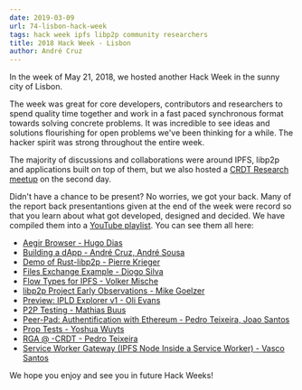 ```yaml
---
date: 2019-03-09
url: 74-lisbon-hack-week
tags: hack week ipfs libp2p community researchers
title: 2018 Hack Week - Lisbon
author: André Cruz
---
```


In the week of May 21, 2018, we hosted another Hack Week in the sunny city of Lisbon.

The week was great for core developers, contributors and researchers to spend quality time together and work in a fast paced synchronous format towards solving concrete problems. It was incredible to see ideas and solutions flourishing for open problems we've been thinking for a while. The hacker spirit was strong throughout the entire week.

The majority of discussions and collaborations were around IPFS, libp2p and applications built on top of them, but we also hosted a [CRDT Research meetup](https://www.youtube.com/playlist?list=PLuhRWgmPaHtTVkko1ZTn-qcGb-n6EqHff) on the second day.

Didn't have a chance to be present? No worries, we got your back. Many of the report back presentantions given at the end of the week were record so that you learn about what got developed, designed and decided. We have compiled them into a [YouTube playlist](https://www.youtube.com/playlist?list=PLuhRWgmPaHtR1hDEAKYXtUguNBkg2qceQ). You can see them all here:

- [Aegir Browser - Hugo Dias](https://youtu.be/SxYx6IiigIc)
- [Building a dApp - André Cruz, André Sousa](https://youtu.be/wKoLS_8pFb0)
- [Demo of Rust-libp2p - Pierre Krieger](https://youtu.be/cMCy7ZfxOtQ)
- [Files Exchange Example - Diogo Silva](https://youtu.be/WartUw3dD5U)
- [Flow Types for IPFS - Volker Mische](https://youtu.be/YPt28cHQwkg)
- [libp2p Project Early Observations - Mike Goelzer](https://youtu.be/WWOZrP-QMXQ)
- [Preview: IPLD Explorer v1 - Oli Evans](https://youtu.be/P9HnZslts6Q)
- [P2P Testing - Mathias Buus](https://youtu.be/rOFHwifVH-I)
- [Peer-Pad: Authentification with Ethereum - Pedro Teixeira, Joao Santos](https://youtu.be/yc10xRifTmQ)
- [Prop Tests - Yoshua Wuyts](https://youtu.be/EPgtvKMF7VQ)
- [RGA @ -CRDT - Pedro Teixeira](https://youtu.be/ON_L_B7OJZM)
- [Service Worker Gateway (IPFS Node Inside a Service Worker) - Vasco Santos](https://youtu.be/yg1yvylXEC0)

We hope you enjoy and see you in future Hack Weeks!
